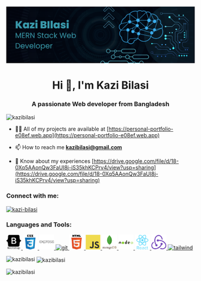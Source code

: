 ![logo](https://github.com/kazibilasi/kazibilasi/blob/main/banner.png.png)
<h1 align="center">Hi 👋, I'm Kazi Bilasi</h1>
<h3 align="center">A passionate Web developer from Bangladesh</h3>

<p align="left"> <img src="https://komarev.com/ghpvc/?username=kazibilasi&label=Profile%20views&color=0e75b6&style=flat" alt="kazibilasi" /> </p>



- 👨‍💻 All of my projects are available at [https://personal-portfolio-e08ef.web.app](https://personal-portfolio-e08ef.web.app)

- 📫 How to reach me **kazibilasi@gmail.com**

- 📄 Know about my experiences [https://drive.google.com/file/d/18-0Xq5AAonQw3FaUI8j-iS35khKCPrv4/view?usp=sharing](https://drive.google.com/file/d/18-0Xq5AAonQw3FaUI8j-iS35khKCPrv4/view?usp=sharing)

<h3 align="left">Connect with me:</h3>
<p align="left">
<a href="https://linkedin.com/in/kazi-bilasi" target="blank"><img align="center" src="https://raw.githubusercontent.com/rahuldkjain/github-profile-readme-generator/master/src/images/icons/Social/linked-in-alt.svg" alt="kazi-bilasi" height="30" width="40" /></a>
</p>

<h3 align="left">Languages and Tools:</h3>
<p align="left"> <a href="https://getbootstrap.com" target="_blank" rel="noreferrer"> <img src="https://raw.githubusercontent.com/devicons/devicon/master/icons/bootstrap/bootstrap-plain-wordmark.svg" alt="bootstrap" width="40" height="40"/> </a> <a href="https://www.w3schools.com/css/" target="_blank" rel="noreferrer"> <img src="https://raw.githubusercontent.com/devicons/devicon/master/icons/css3/css3-original-wordmark.svg" alt="css3" width="40" height="40"/> </a> <a href="https://expressjs.com" target="_blank" rel="noreferrer"> <img src="https://raw.githubusercontent.com/devicons/devicon/master/icons/express/express-original-wordmark.svg" alt="express" width="40" height="40"/> </a> <a href="https://git-scm.com/" target="_blank" rel="noreferrer"> <img src="https://www.vectorlogo.zone/logos/git-scm/git-scm-icon.svg" alt="git" width="40" height="40"/> </a> <a href="https://www.w3.org/html/" target="_blank" rel="noreferrer"> <img src="https://raw.githubusercontent.com/devicons/devicon/master/icons/html5/html5-original-wordmark.svg" alt="html5" width="40" height="40"/> </a> <a href="https://developer.mozilla.org/en-US/docs/Web/JavaScript" target="_blank" rel="noreferrer"> <img src="https://raw.githubusercontent.com/devicons/devicon/master/icons/javascript/javascript-original.svg" alt="javascript" width="40" height="40"/> </a> <a href="https://www.mongodb.com/" target="_blank" rel="noreferrer"> <img src="https://raw.githubusercontent.com/devicons/devicon/master/icons/mongodb/mongodb-original-wordmark.svg" alt="mongodb" width="40" height="40"/> </a> <a href="https://nodejs.org" target="_blank" rel="noreferrer"> <img src="https://raw.githubusercontent.com/devicons/devicon/master/icons/nodejs/nodejs-original-wordmark.svg" alt="nodejs" width="40" height="40"/> </a> <a href="https://reactjs.org/" target="_blank" rel="noreferrer"> <img src="https://raw.githubusercontent.com/devicons/devicon/master/icons/react/react-original-wordmark.svg" alt="react" width="40" height="40"/> </a> <a href="https://redux.js.org" target="_blank" rel="noreferrer"> <img src="https://raw.githubusercontent.com/devicons/devicon/master/icons/redux/redux-original.svg" alt="redux" width="40" height="40"/> </a> <a href="https://tailwindcss.com/" target="_blank" rel="noreferrer"> <img src="https://www.vectorlogo.zone/logos/tailwindcss/tailwindcss-icon.svg" alt="tailwind" width="40" height="40"/> </a> </p>

<p><img align="left" src="https://github-readme-stats.vercel.app/api/top-langs?username=kazibilasi&show_icons=true&locale=en&layout=compact" alt="kazibilasi" /></p>

<p>&nbsp;<img align="center" src="https://github-readme-stats.vercel.app/api?username=kazibilasi&show_icons=true&locale=en" alt="kazibilasi" /></p>

<p><img align="center" src="https://github-readme-streak-stats.herokuapp.com/?user=kazibilasi&" alt="kazibilasi" /></p>

